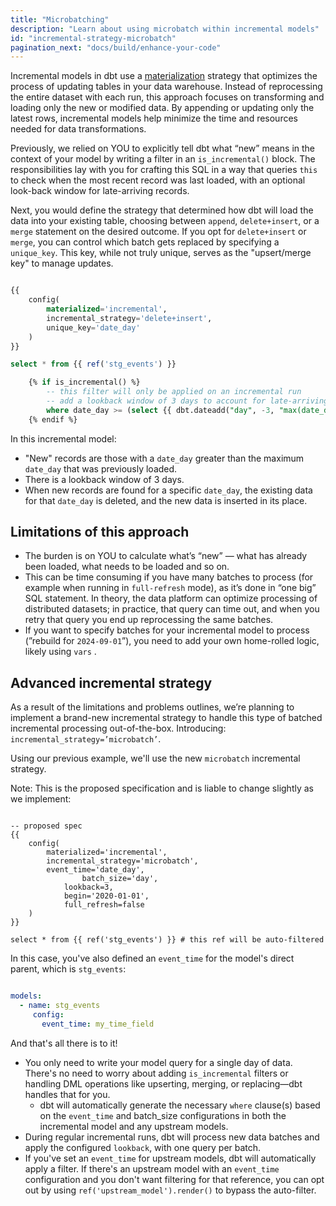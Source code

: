 ```yaml
---
title: "Microbatching"
description: "Learn about using microbatch within incremental models"
id: "incremental-strategy-microbatch"
pagination_next: "docs/build/enhance-your-code"
---
```



Incremental models in dbt use a [materialization](/docs/build/materializations) strategy that optimizes the process of updating tables in your data warehouse. Instead of reprocessing the entire dataset with each run, this approach focuses on transforming and loading only the new or modified data. By appending or updating only the latest rows, incremental models help minimize the time and resources needed for data transformations.

Previously, we relied on YOU to explicitly tell dbt what “new” means in the context of your model by writing a filter in an `is_incremental()` block. The responsibilities lay with you for crafting this SQL in a way that queries `this` to check when the most recent record was last loaded, with an optional look-back window for late-arriving records. 

Next, you would define the strategy that determined how dbt will load the data into your existing table, choosing between `append`, `delete+insert`, or a `merge` statement on the desired outcome. If you opt for `delete+insert` or `merge`, you can control which batch gets replaced by specifying a `unique_key`. This key, while not truly unique, serves as the "upsert/merge key" to manage updates.

```sql

{{
    config(
        materialized='incremental',
        incremental_strategy='delete+insert',
        unique_key='date_day'
    )
}}

select * from {{ ref('stg_events') }}

    {% if is_incremental() %}
        -- this filter will only be applied on an incremental run
        -- add a lookback window of 3 days to account for late-arriving records
        where date_day >= (select {{ dbt.dateadd("day", -3, "max(date_day)") }} from {{ this }})  
    {% endif %}

```
In this incremental model:

- "New" records are those with a `date_day` greater than the maximum `date_day` that was previously loaded.
- There is a lookback window of 3 days.
- When new records are found for a specific `date_day`, the existing data for that `date_day` is deleted, and the new data is inserted in its place.

## Limitations of this approach

- The burden is on YOU to calculate what’s “new” &mdash; what has already been loaded, what needs to be loaded and so on.
- This can be time consuming if you have many batches to process (for example when running in `full-refresh` mode), as it’s done in “one big” SQL statement. In theory, the data platform can optimize processing of distributed datasets; in practice, that query can time out, and when you retry that query you end up reprocessing the same batches.
- If you want to specify batches for your incremental model to process (”rebuild for `2024-09-01`”), you need to add your own home-rolled logic, likely using `vars` .

## Advanced incremental strategy

As a result of the limitations and problems outlines, we’re planning to implement a brand-new incremental strategy to handle this type of batched incremental processing out-of-the-box. Introducing: `incremental_strategy=’microbatch’`.

Using our previous example, we'll use the new `microbatch` incremental strategy. 

Note: This is the proposed specification and is liable to change slightly as we implement:

```jina

-- proposed spec
{{
    config(
        materialized='incremental',
        incremental_strategy='microbatch',
        event_time='date_day',
				batch_size='day',
		    lookback=3,
		    begin='2020-01-01',
		    full_refresh=false
    )
}}

select * from {{ ref('stg_events') }} # this ref will be auto-filtered

```

In this case, you've also defined an `event_time` for the model's direct parent, which is `stg_events`:

```yml

models:
  - name: stg_events
     config:
       event_time: my_time_field

```
And that's all there is to it!

- You only need to write your model query for a single day of data. There's no need to worry about adding `is_incremental` filters or handling DML operations like upserting, merging, or replacing—dbt handles that for you.
    - dbt will automatically generate the necessary `where` clause(s) based on the `event_time` and batch_size configurations in both the incremental model and any upstream models.
- During regular incremental runs, dbt will process new data batches and apply the configured `lookback`, with one query per batch.
- If you've set an `event_time` for upstream models, dbt will automatically apply a filter. If there's an upstream model with an `event_time` configuration and you don't want filtering for that reference, you can opt out by using `ref('upstream_model').render()` to bypass the auto-filter.